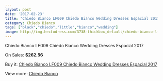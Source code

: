 ```yaml
---
layout: post
date: '2017-02-23'
title: "Chiedo Bianco LF009 Chiedo Bianco Wedding Dresses Espacial 2017"
category: Chiedo Bianco
tags: ["black","chiedo","little","bianco","wedding"]
image: http://img.hectodress.com/3738-thickbox_default/chiedo-bianco-lf009-chiedo-bianco-wedding-dresses-espacial-2013.jpg
---
```

Chiedo Bianco LF009 Chiedo Bianco Wedding Dresses Espacial 2017

On Sales: **$262.56**
<a href="https://www.hectodress.com/chiedo-bianco/1940-chiedo-bianco-lf009-chiedo-bianco-wedding-dresses-espacial-2013.html"><amp-img layout="responsive" width="600" height="600" src="//img.hectodress.com/3738-thickbox_default/chiedo-bianco-lf009-chiedo-bianco-wedding-dresses-espacial-2013.jpg" alt="Chiedo Bianco LF009 Chiedo Bianco Wedding Dresses Espacial 2017 0" /></a>
<a href="https://www.hectodress.com/chiedo-bianco/1940-chiedo-bianco-lf009-chiedo-bianco-wedding-dresses-espacial-2013.html"><amp-img layout="responsive" width="600" height="600" src="//img.hectodress.com/3739-thickbox_default/chiedo-bianco-lf009-chiedo-bianco-wedding-dresses-espacial-2013.jpg" alt="Chiedo Bianco LF009 Chiedo Bianco Wedding Dresses Espacial 2017 1" /></a>

Buy it: [Chiedo Bianco LF009 Chiedo Bianco Wedding Dresses Espacial 2017](https://www.hectodress.com/chiedo-bianco/1940-chiedo-bianco-lf009-chiedo-bianco-wedding-dresses-espacial-2013.html "Chiedo Bianco LF009 Chiedo Bianco Wedding Dresses Espacial 2017")

View more: [Chiedo Bianco](https://www.hectodress.com/32-chiedo-bianco "Chiedo Bianco")